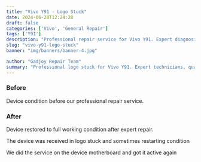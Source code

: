 ```yaml
---
title: "Vivo Y91 - Logo Stuck"
date: 2024-06-28T12:24:28
draft: false
categories: ['Vivo', 'General Repair']
tags: ['Y91']
description: "Professional repair service for Vivo Y91. Expert diagnosis and quality repairs in Bangalore."
slug: "vivo-y91-logo-stuck"
banner: "img/banners/banner-4.jpg"

author: "Gadjoy Repair Team"
summary: "Professional logo stuck for Vivo Y91. Expert technicians, quality parts, warranty included."
---
```


### Before

Device condition before our professional repair service.

### After

Device restored to full working condition after expert repair.

The device was received in logo stuck and sometimes restarting condition

We did the service on the device motherboard and got it active again
